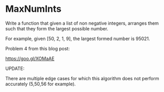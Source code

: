 # MaxNumInts
Write a function that given a list of non negative integers, arranges them such that they form the largest possible number.

For example, given [50, 2, 1, 9], the largest formed number is 95021.

Problem 4 from this blog post:

https://goo.gl/XOMaAE

UPDATE:

There are multiple edge cases for which this algorithm does not perform accurately (5,50,56 for example).
